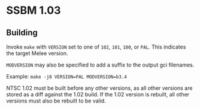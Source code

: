 # SSBM 1.03

## Building

Invoke `make` with `VERSION` set to one of `102`, `101`, `100`, or `PAL`. This indicates the target Melee version.

`MODVERSION` may also be specified to add a suffix to the output gci filenames.

Example: `make -j8 VERSION=PAL MODVERSION=b3.4`

NTSC 1.02 must be built before any other versions, as all other versions are stored as a diff against the 1.02 build.
If the 1.02 version is rebuilt, all other versions must also be rebuilt to be valid.